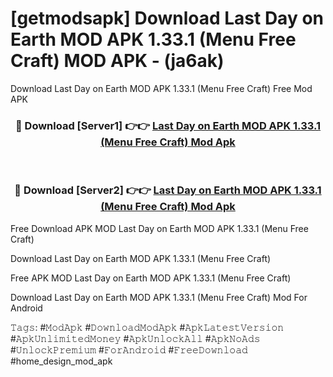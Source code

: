 # [getmodsapk] Download Last Day on Earth MOD APK 1.33.1 (Menu Free Craft) MOD APK - (ja6ak)
Download Last Day on Earth MOD APK 1.33.1 (Menu Free Craft) Free Mod APK

<div align="center">
<h3>🔴 Download [Server1] 👉👉 <a href="https://apk-comot.site?title=Last_Day_on_Earth_MOD_APK_1.33.1_(Menu_Free_Craft)">Last Day on Earth MOD APK 1.33.1 (Menu Free Craft) Mod Apk</a></h3><br>

<h3>🔴 Download [Server2] 👉👉 <a href="https://apk-comot.site?title=Last_Day_on_Earth_MOD_APK_1.33.1_(Menu_Free_Craft)">Last Day on Earth MOD APK 1.33.1 (Menu Free Craft) Mod Apk</a></h3>
</div>


Free Download APK MOD Last Day on Earth MOD APK 1.33.1 (Menu Free Craft)

Download Last Day on Earth MOD APK 1.33.1 (Menu Free Craft) 

Free APK MOD Last Day on Earth MOD APK 1.33.1 (Menu Free Craft) 

Download Last Day on Earth MOD APK 1.33.1 (Menu Free Craft) Mod For Android

𝚃𝚊𝚐𝚜: #𝙼𝚘𝚍𝙰𝚙𝚔 #𝙳𝚘𝚠𝚗𝚕𝚘𝚊𝚍𝙼𝚘𝚍𝙰𝚙𝚔 #𝙰𝚙𝚔𝙻𝚊𝚝𝚎𝚜𝚝𝚅𝚎𝚛𝚜𝚒𝚘𝚗 #𝙰𝚙𝚔𝚄𝚗𝚕𝚒𝚖𝚒𝚝𝚎𝚍𝙼𝚘𝚗𝚎𝚢 #𝙰𝚙𝚔𝚄𝚗𝚕𝚘𝚌𝚔𝙰𝚕𝚕 #𝙰𝚙𝚔𝙽𝚘𝙰𝚍𝚜 #𝚄𝚗𝚕𝚘𝚌𝚔𝙿𝚛𝚎𝚖𝚒𝚞𝚖 #𝙵𝚘𝚛𝙰𝚗𝚍𝚛𝚘𝚒𝚍 #𝙵𝚛𝚎𝚎𝙳𝚘𝚠𝚗𝚕𝚘𝚊𝚍 #home_design_mod_apk